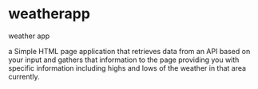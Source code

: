 # weatherapp
weather app 


a Simple HTML page application that retrieves data from an API based on your input and gathers that information to the page providing you with specific information including highs and lows of the weather in that area currently.
